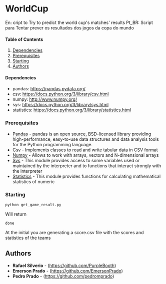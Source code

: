 # WorldCup

En: cript to Try to predict the world cup's matches' results
Pt_BR: Script para Tentar prever os resultados dos jogos da copa do mundo


#### Table of Contents

1. [Dependencies](#dependencies)
2. [Prerequisites](#prerequisites)
3. [Starting](#starting)
4. [Authors](#authors)



#### Dependencies

* pandas: https://pandas.pydata.org/
* csv: https://docs.python.org/3/library/csv.html
* numpy: http://www.numpy.org/
* sys: https://docs.python.org/3/library/sys.html
* statistics: https://docs.python.org/3/library/statistics.html


### Prerequisites
* [Pandas](https://pandas.pydata.org/) - pandas is an open source, BSD-licensed library providing high-performance, easy-to-use data structures and data analysis tools for the Python programming language.
* [Csv](https://docs.python.org/3/library/csv.html) - Implements classes to read and write tabular data in CSV format
* [Numpy](http://www.numpy.org/) - Allows to work with arrays, vectors and N-dimensional arrays
* [Sys](https://docs.python.org/3/library/sys.html) - This module provides access to some variables used or maintained by the interpreter and to functions that interact strongly with the interpreter
* [Statistics](https://docs.python.org/3/library/statistics.html) - This module provides functions for calculating mathematical statistics of numeric


### Starting


```
python get_game_result.py
```

Will return

```
done
```


At the initial you are generating a score.csv file with the scores and statistics of the teams

## Authors

* **Rafael Silverio** - (https://github.com/PurpleBooth)
* **Emerson Prado** - (https://github.com/EmersonPrado)
* **Pedro Prado** - (https://github.com/pedromprado)
